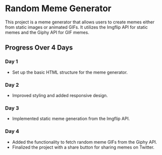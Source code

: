 # Random Meme Generator

This project is a meme generator that allows users to create memes either from static images or animated GIFs. It utilizes the Imgflip API for static memes and the Giphy API for GIF memes.

## Progress Over 4 Days

### Day 1
- Set up the basic HTML structure for the meme generator.

### Day 2
- Improved styling and added responsive design.

### Day 3
- Implemented static meme generation from the Imgflip API.

### Day 4
- Added the functionality to fetch random meme GIFs from the Giphy API.
- Finalized the project with a share button for sharing memes on Twitter.




